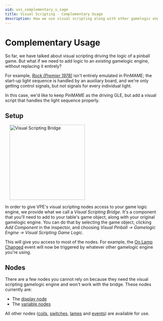 ```yaml
---
uid: uvs_complementary_u_sage
title: Visual Scripting - Complementary Usage
description: How we use visual scripting along with other gamelogic engines
---
```


# Complementary Usage

So far, we have talked about visual scripting driving the logic of a pinball game. But what if we need to add logic to an *existing* gamelogic engine, without replacing it entirely?

For example, [*Rock (Premier 1978)*](https://www.ipdb.org/machine.cgi?id=1978) isn't entirely emulated in PinMAME; the start-up light sequence is handled by an auxiliary board, and we're only getting control signals, but not signals for every individual light.

In this case, we'd like to keep PinMAME as the driving GLE, but add a visual script that handles the light sequence properly.

## Setup

<img src="bridge-component.png" width="248" alt="Visual Scripting Bridge" class="img-responsive pull-right" style="margin-left: 15px"/>

In order to give VPE's visual scripting nodes access to your game logic engine, we provide what we call a *Visual Scripting Bridge*. It's a component that you'll need to add to your table's game object, along with your original gamelogic engine. You can do that by selecting the game object, clicking *Add Component* in the inspector, and choosing *Visual Pinball -> Gamelogic Engine -> Visual Scripting Game Logic*.

This will give you access to most of the nodes. For example, the [On Lamp Changed](xref:uvs_node_reference#on-lamp-changed) event will now be triggered by whatever other gamelogic engine you're using.

## Nodes

There are a few nodes you cannot rely on because they need the visual scripting gamelogic engine and won't work with the bridge. These nodes currently are:

- The [display node](xref:uvs_node_reference#displays)
- The [variable nodes](xref:uvs_node_reference#variables)

All other nodes ([coils](xref:uvs_node_reference#coils), [switches](xref:uvs_node_reference#switches), [lamps](xref:uvs_node_reference#lamps) and [events](xref:uvs_node_reference#events)) are available for use.
